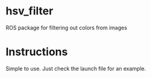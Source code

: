 # hsv_filter
ROS package for filtering out colors from images

# Instructions
Simple to use. Just check the launch file for an example.
